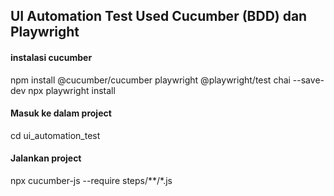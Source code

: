 ## UI Automation Test Used Cucumber (BDD) dan Playwright ##

#### instalasi cucumber #### 
npm install @cucumber/cucumber playwright @playwright/test chai --save-dev
npx playwright install
#### Masuk ke dalam project ####
cd ui_automation_test
#### Jalankan project ####
npx cucumber-js --require steps/**/*.js
